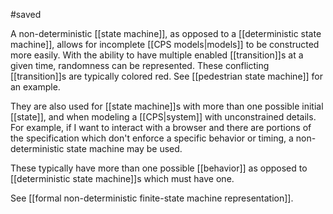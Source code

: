 #saved

A non-deterministic [[state machine]], as opposed to a [[deterministic state machine]], allows for incomplete [[CPS models|models]] to be constructed more easily. With the ability to have multiple enabled [[transition]]s at a given time, randomness can be represented. These conflicting [[transition]]s are typically colored red. See [[pedestrian state machine]] for an example.

They are also used for [[state machine]]s with more than one possible initial [[state]], and when modeling a [[CPS|system]] with unconstrained details. For example, if I want to interact with a browser and there are portions of the specification which don't enforce a specific behavior or timing, a non-deterministic state machine may be used.

These typically have more than one possible [[behavior]] as opposed to [[deterministic state machine]]s which must have one.

See [[formal non-deterministic finite-state machine representation]].
